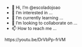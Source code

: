 - 👋 Hi, I’m @escoladojoao
- 👀 I’m interested in ...
- 🌱 I’m currently learning ...
- 💞️ I’m looking to collaborate on ...
- 📫 How to reach me ...

<!---
escoladojoao/escoladojoao is a ✨ special ✨ repository because its `README.md` (this file) appears on your GitHub profile.
You can click the Preview link to take a look at your changes.
--->https://youtu.be/DrVbPp-frVM




